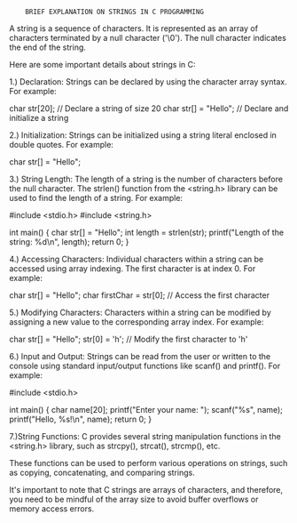 		BRIEF EXPLANATION ON STRINGS IN C PROGRAMMING

A string is a sequence of characters. It is represented as an array of characters terminated by a null character ('\0'). The null character indicates the end of the string.

Here are some important details about strings in C:

1.) Declaration: Strings can be declared by using the character array syntax. For example:

char str[20];  // Declare a string of size 20
char str[] = "Hello";  // Declare and initialize a string

2.) Initialization: Strings can be initialized using a string literal enclosed in double quotes. For example:

char str[] = "Hello";

3.) String Length: The length of a string is the number of characters before the null character. The strlen() function from the <string.h> library can be used to find the length of a string. For example:

#include <stdio.h>
#include <string.h>

int main()
{
    char str[] = "Hello";
    int length = strlen(str);
    printf("Length of the string: %d\n", length);
    return 0;
}

4.) Accessing Characters: Individual characters within a string can be accessed using array indexing. The first character is at index 0. For example:

char str[] = "Hello";
char firstChar = str[0];  // Access the first character

5.) Modifying Characters: Characters within a string can be modified by assigning a new value to the corresponding array index. For example:

char str[] = "Hello";
str[0] = 'h';  // Modify the first character to 'h'

6.) Input and Output: Strings can be read from the user or written to the console using standard input/output functions like scanf() and printf(). For example:

#include <stdio.h>

int main()
{
    char name[20];
    printf("Enter your name: ");
    scanf("%s", name);
    printf("Hello, %s!\n", name);
    return 0;
}

7.)String Functions: C provides several string manipulation functions in the <string.h> library, such as strcpy(), strcat(), strcmp(), etc. 

These functions can be used to perform various operations on strings, such as copying, concatenating, and comparing strings.

It's important to note that C strings are arrays of characters, and therefore, you need to be mindful of the array size to avoid buffer overflows or memory access errors.





